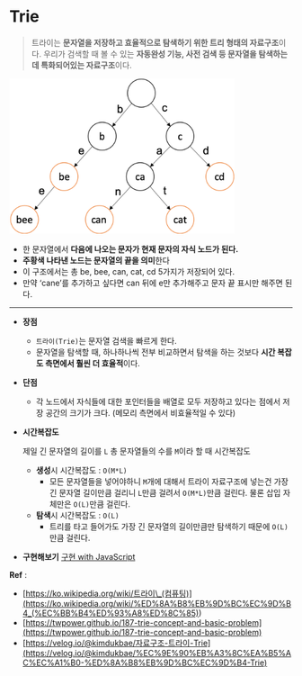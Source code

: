 # Trie

> 트라이는 **문자열을 저장하고 효율적으로 탐색하기 위한 트리 형태의 자료구조**이다.
> 우리가 검색할 때 볼 수 있는 **자동완성 기능, 사전 검색 등 문자열을 탐색하는데 특화되어있는 자료구조**이다.

<img src="Trie-images/Untitled.png" width="400">

- 한 문자열에서 **다음에 나오는 문자가 현재 문자의 자식 노드가 된다.**
- **주황색 나타낸 노드는 문자열의 끝을 의미**한다
- 이 구조에서는 총 be, bee, can, cat, cd 5가지가 저장되어 있다.
- 만약 ‘cane’를 추가하고 싶다면 can 뒤에 e만 추가해주고 문자 끝 표시만 해주면 된다.

---

- **장점**

  - `트라이(Trie)`는 문자열 검색을 빠르게 한다.
  - 문자열을 탐색할 때, 하나하나씩 전부 비교하면서 탐색을 하는 것보다 **시간 복잡도 측면에서 훨씬 더 효율적**이다.

- **단점**

  - 각 노드에서 자식들에 대한 포인터들을 배열로 모두 저장하고 있다는 점에서 저장 공간의 크기가 크다. (메모리 측면에서 비효율적일 수 있다)

- **시간복잡도**

  제일 긴 문자열의 길이를 `L` 총 문자열들의 수를 `M`이라 할 때 시간복잡도

  - **생성**시 시간복잡도 : `O(M*L)`
    - 모든 문자열들을 넣어야하니 `M`개에 대해서 트라이 자료구조에 넣는건 가장 긴 문자열 길이만큼 걸리니 `L`만큼 걸려서 `O(M*L)`만큼 걸린다.
      물론 삽입 자체만은 `O(L)`만큼 걸린다.
  - **탐색**시 시간복잡도 : `O(L)`
    - 트리를 타고 들어가도 가장 긴 문자열의 길이만큼만 탐색하기 때문에 `O(L)`만큼 걸린다.

- **구현해보기**
  [구현 with JavaScript](https://github.com/SleeplessN/TIL/blob/main/DataStructure/NonLinear/Trie/Trie.js)

**Ref** :

- [https://ko.wikipedia.org/wiki/트라이\_(컴퓨팅)](<https://ko.wikipedia.org/wiki/%ED%8A%B8%EB%9D%BC%EC%9D%B4_(%EC%BB%B4%ED%93%A8%ED%8C%85)>)
- [https://twpower.github.io/187-trie-concept-and-basic-problem](https://twpower.github.io/187-trie-concept-and-basic-problem)
- [https://velog.io/@kimdukbae/자료구조-트라이-Trie](https://velog.io/@kimdukbae/%EC%9E%90%EB%A3%8C%EA%B5%AC%EC%A1%B0-%ED%8A%B8%EB%9D%BC%EC%9D%B4-Trie)
